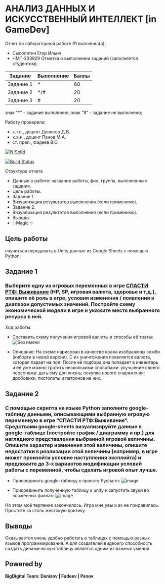 # АНАЛИЗ ДАННЫХ И ИСКУССТВЕННЫЙ ИНТЕЛЛЕКТ [in GameDev]
Отчет по лабораторной работе #1 выполнил(а):
- Сысолятин Егор Ильич
- НМТ-233929
Отметка о выполнении заданий (заполняется студентом):

| Задание | Выполнение | Баллы |
| ------ | ------ | ------ |
| Задание 1 | *   | 60 |
| Задание 2 | */# | 20 |
| Задание 3 | #   | 20 |

знак "*" - задание выполнено; знак "#" - задание не выполнено;

Работу проверили:
- к.т.н., доцент Денисов Д.В.
- к.э.н., доцент Панов М.А.
- ст. преп., Фадеев В.О.

[![N|Solid](https://cldup.com/dTxpPi9lDf.thumb.png)](https://nodesource.com/products/nsolid)

[![Build Status](https://travis-ci.org/joemccann/dillinger.svg?branch=master)](https://travis-ci.org/joemccann/dillinger)

Структура отчета

- Данные о работе: название работы, фио, группа, выполненные задания.
- Цель работы.
- Задание 1.
- Визуализация результатов выполнения (если применимо).
- Задание 2.
- Визуализация результатов выполнения (если применимо).
- Выводы.
- ✨Magic ✨

## Цель работы
научиться передавать в Unity данные из Google Sheets с помощью Python.

## Задание 1
### Выберите одну из игровых переменных в игре [СПАСТИ РТФ: Выживание](https://yandex.ru/games/app/228646?draft=true&lang=ru) (HP, SP, игровая валюта, здоровье и т.д.), опишите её роль в игре, условия изменения / появления и диапазон допустимых значений. Постройте схему экономической модели в игре и укажите место выбранного ресурса в ней.
Ход работы:
- Составить схему получения игровой валюты и способы её траты:
![Без имени](https://github.com/user-attachments/assets/c9036a00-cbca-4eeb-bfef-60d64aefa5db)

- Описание:
На схеме нарисован в качестве крана изображены зомби (киборги в новой версии). С их уничтожения появляется валюта, которая падает на пол. После её подбора она попадает в инвентарь и её уже можно тратить несколькими способами: улучшение своего персонажа: дать ему доп жизнь; покупка нового снаряжения: дробовики, пистолеты и патронов на них. 


## Задание 2
### С помощью скрипта на языке Python заполните google-таблицу данными, описывающими выбранную игровую переменную в игре “СПАСТИ РТФ:Выживание”. Средствами google-sheets визуализируйте данные в google-таблице (постройте график / диаграмму и пр.) для наглядного представления выбранной игровой величины. Опишите характер изменения этой величины, опишите недостатки в реализации этой величины (например, в игре может произойти условие наступления эксплойта) и предложите до 3-х вариантов модификации условий работы с переменной, чтобы сделать игровой опыт лучше.

- Присоединить google-таблицу к проекту Pycharm:
  ![image](https://github.com/user-attachments/assets/2f349767-2745-4898-beed-cb5b69249c05)


- Присоединить полученную таблицу к unity и запустить звуки во вложенных файлах:
  ![image](https://github.com/user-attachments/assets/01494b9d-aaa1-4060-8c29-09931dccc768)


На этом моё терпение закончилось. Игра мне увы и ах не понравилась. Простите за столь жестокую критику.


## Выводы

Оказывается очень удобно работать в таблицах с помощью разных языков программирования. А для создателей видеоигр способность создать динамическую таблицу является одним из важных умений. 


## Powered by

**BigDigital Team: Denisov | Fadeev | Panov**
